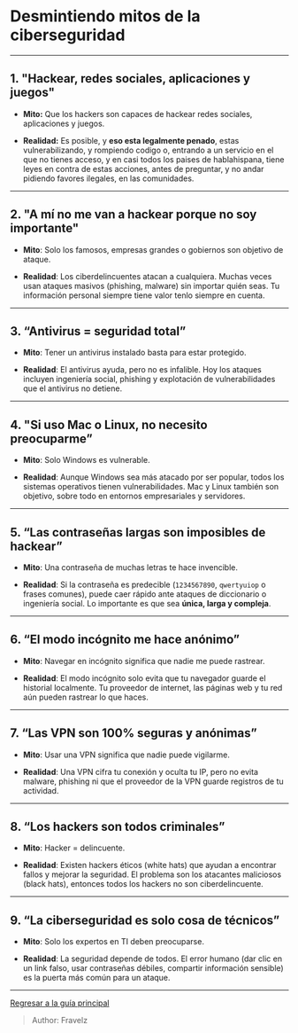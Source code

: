 # Desmintiendo mitos de la ciberseguridad

---

## 1. "Hackear, redes sociales, aplicaciones y juegos"

* **Mito:** Que los hackers son capaces de hackear redes sociales,
aplicaciones y juegos.

* **Realidad:** Es posible, y **eso esta legalmente penado**,
estas vulnerabilizando, y rompiendo codigo o, entrando a un 
servicio en el que no tienes acceso, y en casi todos los paises 
de hablahispana, tiene leyes en contra de estas acciones, 
antes de preguntar, y no andar pidiendo favores ilegales, en las 
comunidades.

---

## 2. "A mí no me van a hackear porque no soy importante"

* **Mito**: Solo los famosos, empresas grandes o gobiernos son
objetivo de ataque.

* **Realidad**: Los ciberdelincuentes atacan a cualquiera. Muchas
veces usan ataques masivos (phishing, malware) sin importar quién
seas. Tu información personal siempre tiene valor tenlo siempre en 
cuenta.

---

## 3. “Antivirus = seguridad total”

* **Mito**: Tener un antivirus instalado basta para estar protegido.

* **Realidad**: El antivirus ayuda, pero no es infalible. Hoy los
ataques incluyen ingeniería social, phishing y explotación de
vulnerabilidades que el antivirus no detiene.

---

## 4. "Si uso Mac o Linux, no necesito preocuparme”

* **Mito**: Solo Windows es vulnerable.

* **Realidad**: Aunque Windows sea más atacado por ser popular,
todos los sistemas operativos tienen vulnerabilidades. Mac y
Linux también son objetivo, sobre todo en entornos empresariales
y servidores.

---

## 5. “Las contraseñas largas son imposibles de hackear”

* **Mito**: Una contraseña de muchas letras te hace invencible.

* **Realidad**: Si la contraseña es predecible (`1234567890`,
`qwertyuiop` o frases comunes), puede caer rápido ante ataques de
diccionario o ingeniería social. Lo importante es que sea **única,
larga y compleja**.

---

## 6. “El modo incógnito me hace anónimo”

* **Mito**: Navegar en incógnito significa que nadie me puede
rastrear.

* **Realidad**: El modo incógnito solo evita que tu navegador
guarde el historial localmente. Tu proveedor de internet, las
páginas web y tu red aún pueden rastrear lo que haces.

---

## 7. “Las VPN son 100% seguras y anónimas”

* **Mito**: Usar una VPN significa que nadie puede vigilarme.

* **Realidad**: Una VPN cifra tu conexión y oculta tu IP, pero
no evita malware, phishing ni que el proveedor de la VPN guarde
registros de tu actividad.

---

## 8. “Los hackers son todos criminales”

* **Mito**: Hacker = delincuente.

* **Realidad**: Existen hackers éticos (white hats) que ayudan
a encontrar fallos y mejorar la seguridad. El problema son los
atacantes maliciosos (black hats), entonces todos los hackers 
no son ciberdelincuente.

---

## 9. “La ciberseguridad es solo cosa de técnicos”

* **Mito**: Solo los expertos en TI deben preocuparse.

* **Realidad**: La seguridad depende de todos. El error humano
(dar clic en un link falso, usar contraseñas débiles, compartir
información sensible) es la puerta más común para un ataque.

---

[Regresar a la guía principal](./readme.md)

> Author: Fravelz

